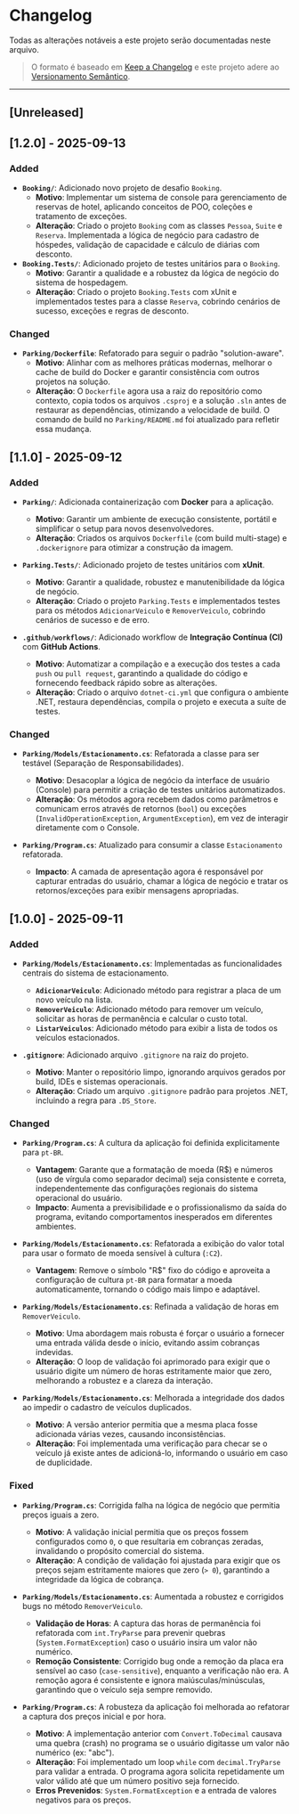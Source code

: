 # Changelog

Todas as alterações notáveis a este projeto serão documentadas neste arquivo.

> O formato é baseado em [Keep a Changelog](https://keepachangelog.com/pt-BR/1.0.0/) e este projeto adere ao [Versionamento Semântico](https://semver.org/lang/pt-BR/).

---

## [Unreleased]

## [1.2.0] - 2025-09-13

### Added

- **`Booking/`**: Adicionado novo projeto de desafio `Booking`.
  - **Motivo**: Implementar um sistema de console para gerenciamento de reservas de hotel, aplicando conceitos de POO, coleções e tratamento de exceções.
  - **Alteração**: Criado o projeto `Booking` com as classes `Pessoa`, `Suite` e `Reserva`. Implementada a lógica de negócio para cadastro de hóspedes, validação de capacidade e cálculo de diárias com desconto.
- **`Booking.Tests/`**: Adicionado projeto de testes unitários para o `Booking`.
  - **Motivo**: Garantir a qualidade e a robustez da lógica de negócio do sistema de hospedagem.
  - **Alteração**: Criado o projeto `Booking.Tests` com xUnit e implementados testes para a classe `Reserva`, cobrindo cenários de sucesso, exceções e regras de desconto.

### Changed

- **`Parking/Dockerfile`**: Refatorado para seguir o padrão "solution-aware".
  - **Motivo**: Alinhar com as melhores práticas modernas, melhorar o cache de build do Docker e garantir consistência com outros projetos na solução.
  - **Alteração**: O `Dockerfile` agora usa a raiz do repositório como contexto, copia todos os arquivos `.csproj` e a solução `.sln` antes de restaurar as dependências, otimizando a velocidade de build. O comando de build no `Parking/README.md` foi atualizado para refletir essa mudança.

## [1.1.0] - 2025-09-12

### Added

- **`Parking/`**: Adicionada containerização com **Docker** para a aplicação.
  - **Motivo**: Garantir um ambiente de execução consistente, portátil e simplificar o setup para novos desenvolvedores.
  - **Alteração**: Criados os arquivos `Dockerfile` (com build multi-stage) e `.dockerignore` para otimizar a construção da imagem.

- **`Parking.Tests/`**: Adicionado projeto de testes unitários com **xUnit**.
  - **Motivo**: Garantir a qualidade, robustez e manutenibilidade da lógica de negócio.
  - **Alteração**: Criado o projeto `Parking.Tests` e implementados testes para os métodos `AdicionarVeiculo` e `RemoverVeiculo`, cobrindo cenários de sucesso e de erro.

- **`.github/workflows/`**: Adicionado workflow de **Integração Contínua (CI)** com **GitHub Actions**.
  - **Motivo**: Automatizar a compilação e a execução dos testes a cada `push` ou `pull request`, garantindo a qualidade do código e fornecendo feedback rápido sobre as alterações.
  - **Alteração**: Criado o arquivo `dotnet-ci.yml` que configura o ambiente .NET, restaura dependências, compila o projeto e executa a suíte de testes.

### Changed

- **`Parking/Models/Estacionamento.cs`**: Refatorada a classe para ser testável (Separação de Responsabilidades).
  - **Motivo**: Desacoplar a lógica de negócio da interface de usuário (Console) para permitir a criação de testes unitários automatizados.
  - **Alteração**: Os métodos agora recebem dados como parâmetros e comunicam erros através de retornos (`bool`) ou exceções (`InvalidOperationException`, `ArgumentException`), em vez de interagir diretamente com o Console.

- **`Parking/Program.cs`**: Atualizado para consumir a classe `Estacionamento` refatorada.
  - **Impacto**: A camada de apresentação agora é responsável por capturar entradas do usuário, chamar a lógica de negócio e tratar os retornos/exceções para exibir mensagens apropriadas.

## [1.0.0] - 2025-09-11

### Added

- **`Parking/Models/Estacionamento.cs`**: Implementadas as funcionalidades centrais do sistema de estacionamento.
  - **`AdicionarVeiculo`**: Adicionado método para registrar a placa de um novo veículo na lista.
  - **`RemoverVeiculo`**: Adicionado método para remover um veículo, solicitar as horas de permanência e calcular o custo total.
  - **`ListarVeiculos`**: Adicionado método para exibir a lista de todos os veículos estacionados.

- **`.gitignore`**: Adicionado arquivo `.gitignore` na raiz do projeto.
  - **Motivo**: Manter o repositório limpo, ignorando arquivos gerados por build, IDEs e sistemas operacionais.
  - **Alteração**: Criado um arquivo `.gitignore` padrão para projetos .NET, incluindo a regra para `.DS_Store`.

### Changed

- **`Parking/Program.cs`**: A cultura da aplicação foi definida explicitamente para `pt-BR`.
  - **Vantagem**: Garante que a formatação de moeda (R$) e números (uso de vírgula como separador decimal) seja consistente e correta, independentemente das configurações regionais do sistema operacional do usuário.
  - **Impacto**: Aumenta a previsibilidade e o profissionalismo da saída do programa, evitando comportamentos inesperados em diferentes ambientes.

- **`Parking/Models/Estacionamento.cs`**: Refatorada a exibição do valor total para usar o formato de moeda sensível à cultura (`:C2`).
  - **Vantagem**: Remove o símbolo "R$" fixo do código e aproveita a configuração de cultura `pt-BR` para formatar a moeda automaticamente, tornando o código mais limpo e adaptável.

- **`Parking/Models/Estacionamento.cs`**: Refinada a validação de horas em `RemoverVeiculo`.
  - **Motivo**: Uma abordagem mais robusta é forçar o usuário a fornecer uma entrada válida desde o início, evitando assim cobranças indevidas.
  - **Alteração**: O loop de validação foi aprimorado para exigir que o usuário digite um número de horas estritamente maior que zero, melhorando a robustez e a clareza da interação.

- **`Parking/Models/Estacionamento.cs`**: Melhorada a integridade dos dados ao impedir o cadastro de veículos duplicados.
  - **Motivo**: A versão anterior permitia que a mesma placa fosse adicionada várias vezes, causando inconsistências.
  - **Alteração**: Foi implementada uma verificação para checar se o veículo já existe antes de adicioná-lo, informando o usuário em caso de duplicidade.

### Fixed

- **`Parking/Program.cs`**: Corrigida falha na lógica de negócio que permitia preços iguais a zero.
  - **Motivo**: A validação inicial permitia que os preços fossem configurados como `0`, o que resultaria em cobranças zeradas, invalidando o propósito comercial do sistema.
  - **Alteração**: A condição de validação foi ajustada para exigir que os preços sejam estritamente maiores que zero (`> 0`), garantindo a integridade da lógica de cobrança.

- **`Parking/Models/Estacionamento.cs`**: Aumentada a robustez e corrigidos bugs no método `RemoverVeiculo`.
  - **Validação de Horas**: A captura das horas de permanência foi refatorada com `int.TryParse` para prevenir quebras (`System.FormatException`) caso o usuário insira um valor não numérico.
  - **Remoção Consistente**: Corrigido bug onde a remoção da placa era sensível ao caso (`case-sensitive`), enquanto a verificação não era. A remoção agora é consistente e ignora maiúsculas/minúsculas, garantindo que o veículo seja sempre removido.

- **`Parking/Program.cs`**: A robusteza da aplicação foi melhorada ao refatorar a captura dos preços inicial e por hora.
  - **Motivo**: A implementação anterior com `Convert.ToDecimal` causava uma quebra (crash) no programa se o usuário digitasse um valor não numérico (ex: "abc").
  - **Alteração**: Foi implementado um loop `while` com `decimal.TryParse` para validar a entrada. O programa agora solicita repetidamente um valor válido até que um número positivo seja fornecido.
  - **Erros Prevenidos**: `System.FormatException` e a entrada de valores negativos para os preços.
